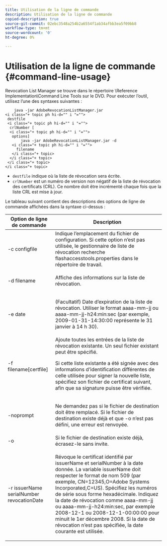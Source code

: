 ```yaml
---
title: Utilisation de la ligne de commande
description: Utilisation de la ligne de commande
copied-description: true
source-git-commit: 02ebc3548a254b2a6554f1ab34afbb3ea5f09bb8
workflow-type: tm+mt
source-wordcount: '0'
ht-degree: 0%

---
```


# Utilisation de la ligne de commande {#command-line-usage}

Revocation List Manager se trouve dans le répertoire \Reference Implementation\Command Line Tools sur le DVD. Pour exécuter l’outil, utilisez l’une des syntaxes suivantes :

```
    java -jar AdobeRevocationListManager.jar 
<i class="+ topic ph hi-d="" i "="">
 destfile 
 <i class="+ topic ph hi-d="" i "="">
  crlNumber [
  <i class="+ topic ph hi-d="" i "="">
   options] 
       java -jar AdobeRevocationListManager.jar -d 
   <i class="+ topic ph hi-d="" i "="">
     filename
   </i class="+ topic>
  </i class="+ topic>
 </i class="+ topic>
</i class="+ topic>
```

* `destfile` indique où la liste de révocation sera écrite.
* `crlNumber` est un numéro de version non négatif de la liste de révocation des certificats (CRL). Ce nombre doit être incrémenté chaque fois que la liste CRL est mise à jour.

Le tableau suivant contient des descriptions des options de ligne de commande affichées dans la syntaxe ci-dessus :

<table frame="all" colsep="1" rowsep="1" class="+ topic/table adobe-d/table " id="table_a3y_wqy_n4"> 
 <thead class="- topic/thead "> 
  <tr rowsep="1" class="- topic/row "> 
   <th colname="1" class="- topic/entry entry"> Option de ligne de commande </th> 
   <th colname="2" class="- topic/entry entry"> Description </th> 
  </tr> 
 </thead>
 <tbody class="- topic/tbody "> 
  <tr rowsep="1" class="- topic/row "> 
   <td colname="1" class="- topic/entry "><span class="+ topic/ph pr-d/codeph codeph">-c configfile</span> </td> 
   <td colname="2" class="- topic/entry ">Indique l’emplacement du fichier de configuration. Si cette option n’est pas utilisée, le gestionnaire de liste de révocation recherche <span class="filepath"> flashaccesstools.properties</span> dans le répertoire de travail. </td> 
  </tr> 
  <tr rowsep="1" class="- topic/row "> 
   <td colname="1" class="- topic/entry "><span class="+ topic/ph pr-d/codeph codeph">-d filename</span> </td> 
   <td colname="2" class="- topic/entry "> <p class="- topic/p ">Affiche des informations sur la liste de révocation. </p> </td> 
  </tr> 
  <tr rowsep="1" class="- topic/row "> 
   <td colname="1" class="- topic/entry "><span class="+ topic/ph pr-d/codeph codeph">-e date</span> </td> 
   <td colname="2" class="- topic/entry "> <p class="- topic/p ">(Facultatif) Date d’expiration de la liste de révocation. Utiliser le format <span class="+ topic/ph pr-d/codeph codeph">aaaa-mm-jj</span> ou <span class="+ topic/ph pr-d/codeph codeph">aaaa-mm-jj-h24:min:sec</span> (par exemple, 2009-01-31-14:30:00 représente le 31 janvier à 14 h 30). </p> </td> 
  </tr> 
  <tr rowsep="1" class="- topic/row "> 
   <td colname="1" class="- topic/entry "><span class="codeph">-f filename[certfile]</span> </td> 
   <td colname="2" class="- topic/entry ">Ajoute toutes les entrées de la liste de révocation existante. Un seul fichier existant peut être spécifié. <p class="- topic/p ">Si cette liste existante a été signée avec des informations d’identification différentes de celle utilisée pour signer la nouvelle liste, spécifiez son fichier de certificat suivant, afin que sa signature puisse être vérifiée. </p> </td> 
  </tr> 
  <tr rowsep="1" class="- topic/row "> 
   <td colname="1" class="- topic/entry "><span class="codeph"> -noprompt</span> </td> 
   <td colname="2" class="- topic/entry "> <p class="- topic/p ">Ne demandez pas si le fichier de destination doit être remplacé. Si le fichier de destination existe déjà et que -o n’est pas défini, une erreur est renvoyée. </p> </td> 
  </tr> 
  <tr rowsep="1" class="- topic/row "> 
   <td colname="1" class="- topic/entry "><span class="codeph"> -o</span> </td> 
   <td colname="2" class="- topic/entry "> Si le fichier de destination existe déjà, écrasez-le sans invite. </td> 
  </tr> 
  <tr rowsep="0" class="- topic/row "> 
   <td colname="1" class="- topic/entry "><span class="codeph">-r issuerName serialNumber revocationDate</span> </td> 
   <td colname="2" class="- topic/entry "> <p class="- topic/p ">Révoque le certificat identifié par <span class="codeph"> issuerName</span> et <span class="codeph"> serialNumber</span> à la date donnée. La variable <span class="codeph"> issuerName</span> doit respecter le format de nom 509 (par exemple, <span class="codeph"> CN=12345,O=Adobe Systems Incorporated,C=US</span>). Spécifiez les numéros de série sous forme hexadécimale. Indiquez la date de révocation comme <span class="+ topic/ph pr-d/codeph codeph">aaaa-mm-jj</span> ou <span class="+ topic/ph pr-d/codeph codeph">aaaa-mm-jj-h24:min:sec</span>, par exemple 2008-12-1 ou 2008-12-1-00:00:00 pour minuit le 1er décembre 2008. Si la date de révocation n’est pas spécifiée, la date courante est utilisée. </p> </td> 
  </tr> 
 </tbody> 
</table>
